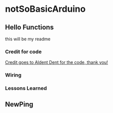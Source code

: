 # notSoBasicArduino


## Hello Functions
this will be my readme
### Credit for code
[Credit goes to Aldent Dent for the code, thank you!](https://github.com/adent11/Not-So-Basic-Arduino)

### Wiring

### Lessons Learned



## NewPing

